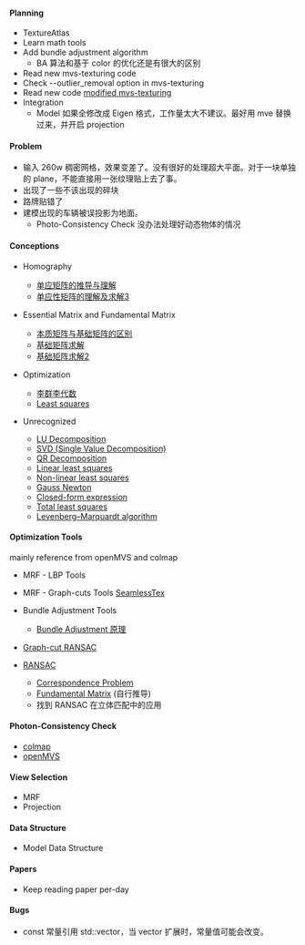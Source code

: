 #### Planning
- TextureAtlas
- Learn math tools
- Add bundle adjustment algorithm
    - BA 算法和基于 color 的优化还是有很大的区别
- Read new mvs-texturing code
- Check --outlier_removal option in mvs-texturing
- Read new code [modified mvs-texturing](https://github.com/Xbbei/mvs-texturing/commit/cf942e1add75230872e0adfa49f588661114ef29)
- Integration
    - Model 如果全修改成 Eigen 格式，工作量太大不建议。最好用 mve 替换过来，并开启 projection

#### Problem
- 输入 260w 稠密网格，效果变差了。没有很好的处理超大平面。对于一块单独的 plane，不能直接用一张纹理贴上去了事。
- 出现了一些不该出现的碎块
- 路牌贴错了
- 建模出现的车辆被误投影为地面。
    - Photo-Consistency Check 没办法处理好动态物体的情况

#### Conceptions
- Homography
    - [单应矩阵的推导与理解](https://zhuanlan.zhihu.com/p/138266214)
    - [单应性矩阵的理解及求解3](https://blog.csdn.net/lyhbkz/article/details/82254893)
    
- Essential Matrix and Fundamental Matrix 
    - [本质矩阵与基础矩阵的区别](https://www.zhihu.com/question/27581884)
    - [基础矩阵求解](https://blog.csdn.net/qq_42399848/article/details/89348740)
    - [基础矩阵求解2](https://blog.csdn.net/baidu_38172402/article/details/83502492)

- Optimization
    - [李群李代数](https://zhuanlan.zhihu.com/p/358455662)
    - [Least squares](https://en.wikipedia.org/wiki/Least_squares)
    
- Unrecognized
    - [LU Decomposition](https://zhuanlan.zhihu.com/p/54943042)
    - [SVD (Single Value Decomposition)](https://zhuanlan.zhihu.com/p/29846048)
    - [QR Decomposition](https://zhuanlan.zhihu.com/p/47251888)
    - [Linear least squares](https://en.wikipedia.org/wiki/Linear_least_squares)
    - [Non-linear least squares](https://en.wikipedia.org/wiki/Non-linear_least_squares)
    - [Gauss Newton](https://en.wikipedia.org/wiki/Gauss%E2%80%93Newton_algorithm)
    - [Closed-form expression](https://en.wikipedia.org/wiki/Closed-form_expression)
    - [Total least squares](https://en.wikipedia.org/wiki/Total_least_squares)
    - [Levenberg–Marquardt algorithm](https://en.wikipedia.org/wiki/Levenberg%E2%80%93Marquardt_algorithm)

#### Optimization Tools
mainly reference from openMVS and colmap
- MRF - LBP Tools
- MRF - Graph-cuts Tools [SeamlessTex](https://github.com/fdp0525/SeamlessTex/)
- Bundle Adjustment Tools
    - [Bundle Adjustment 原理](https://zhuanlan.zhihu.com/p/344766723)

- [Graph-cut RANSAC](https://github.com/danini/graph-cut-ransac) 
- [RANSAC](https://en.wikipedia.org/wiki/Random_sample_consensus)
    - [Correspondence Problem](https://en.wikipedia.org/wiki/Correspondence_problem)
    - [Fundamental Matrix](https://en.wikipedia.org/wiki/Fundamental_matrix_(computer_vision)) (自行推导)
    - 找到 RANSAC 在立体匹配中的应用

#### Photon-Consistency Check
- [colmap](https://github.com/colmap/colmap/blob/9f3a75ae9c72188244f2403eb085e51ecf4397a8/src/mvs/patch_match.h)
- [openMVS](https://github.com/cdcseacave/openMVS/search?q=photo+consistency)

#### View Selection
- MRF
- Projection

#### Data Structure
- Model Data Structure

#### Papers
- Keep reading paper per-day

#### Bugs
- const 常量引用 std::vector，当 vector 扩展时，常量值可能会改变。